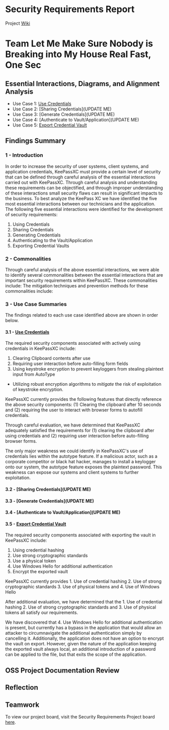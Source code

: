 # Security Requirements Report
Project [Wiki](https://github.com/JCKelley-CYBR/CYBR-8420-SoftwareAssurance/wiki)

# Team Let Me Make Sure Nobody is Breaking into My House Real Fast, One Sec

## Essential Interactions, Diagrams, and Alignment Analysis
- Use Case 1: [Use Credentials](https://github.com/JCKelley-CYBR/CYBR-8420-SoftwareAssurance/blob/main/UseCase/Credentials)
- Use Case 2: [Sharing Credentials](UPDATE ME)
- Use Case 3: [Generate Credentials](UPDATE ME)
- Use Case 4: [Authenticate to Vault/Application](UPDATE ME)
- Use Case 5: [Export Credential Vault](https://github.com/JCKelley-CYBR/CYBR-8420-SoftwareAssurance/tree/main/UseCase/Export_Vault)

## Findings Summary
### 1 - Introduction
In order to increase the security of user systems, client systems, and application credentials, KeePassXC must provide a certain level of security that can be defined through careful analysis of the essential interactions carried out with KeePassXC. Through careful analysis and understanding these requirements can be objectified, and through improper understanding of these interactions small security flaws can result in significant impacts to the business. To best analyze the KeePass XC we have identified the five most essential interactions between our technicians and the application. The following five essential interactions were identified for the development of security requirements:
  1. Using Credentials
  2. Sharing Credentials
  3. Generating Credentials
  4. Authenticating to the Vault/Application
  5. Exporting Credential Vaults
### 2 - Commonalities
Through careful analysis of the above essential interactions, we were able to identify several commonalities between the essential interactions that are important security requirements within KeePassXC. These commonalities include: The mitigation techniques and prevention methods for these commonalities include:
### 3 - Use Case Summaries
The findings related to each use case identified above are shown in order below.

#### 3.1 - [Use Credentials](https://github.com/JCKelley-CYBR/CYBR-8420-SoftwareAssurance/blob/main/UseCase/Credentials)
The required security components associated with actively using credentials in KeePassXC include:
  1. Clearing Clipboard contents after use
  2. Requiring user interaction before auto-filling form fields
  3. Using keystroke encryption to prevent keyloggers from stealing plaintext input from AutoType
* Utilizing robust encryption algorithms to *mitigate* the risk of exploitation of keystroke encryption. 

KeePassXC currently provides the following features that directly reference the above security components: (1) Clearing the clipboard after 10 seconds and (2) requiring the user to interact with browser forms to autofill credentials.

Through careful evaluation, we have determined that KeePassXC adequately satisfied the requirements for (1) clearing the clipboard after using credentials and (2) requiring user interaction before auto-filling browser forms.

The only major weakness we could identify in KeePassXC's use of credentials lies within the autotype feature. If a malicious actor, such as a corporate competitor or black hat hacker, manages to install a keylogger onto our system, the autotype feature exposes the plaintext password. This weakness can expose our systems and client systems to further exploitation.

#### 3.2 - [Sharing Credentials](UPDATE ME)

#### 3.3 - [Generate Credentials](UPDATE ME)

#### 3.4 - [Authenticate to Vault/Application](UPDATE ME)

#### 3.5 - [Export Credential Vault](https://github.com/JCKelley-CYBR/CYBR-8420-SoftwareAssurance/tree/main/UseCase/Export_Vault)
The required security components associated with exporting the vault in KeePassXC include: 
1. Using credential hashing 
2. Use strong cryptographic standards
3. Use a physical token
4. Use Windows Hello for additional authentication 
5. Encrypt the exported vault

KeePassXC currently provides 1. Use of credential hashing 2. Use of strong cryptographic standards 3. Use of physical tokens and 4. Use of Windows Hello

After additional evaluation, we have determined that the 1. Use of credential hashing 2. Use of strong cryptographic standards and 3. Use of physical tokens all satisfy our requirements.

We have discovered that 4. Use Windows Hello for additional authentication is present, but currently has a bypass in the application that would allow an attacker to circumnavigate the additional authentication simply by cancelling it. Additionally, the application does not have an option to encrypt the vault on export. However, given the nature of the application keeping the exported vault always local, an additional introduction of a password can be applied to the file, but that exits the scope of the application. 


## OSS Project Documentation Review

## Reflection

## Teamwork
To view our project board, visit the Security Requirements Project board [here](https://github.com/users/JCKelley-CYBR/projects/2).
